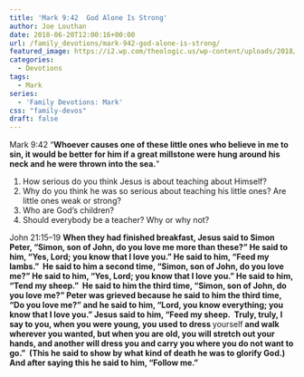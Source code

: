 ```yaml
---
title: 'Mark 9:42  God Alone Is Strong'
author: Joe Louthan
date: 2018-06-20T12:00:16+00:00
url: /family_devotions/mark-942-god-alone-is-strong/
featured_image: https://i2.wp.com/theologic.us/wp-content/uploads/2018/06/Arnold_Schwarzenegger_Klassisch_Posing.jpg?resize=825%2C510
categories:
  - Devotions
tags:
  - Mark
series:
  - 'Family Devotions: Mark'
css: "family-devos"
draft: false
---
```

<p class="p1">
  <span class="s1">Mark 9:42 “<strong>Whoever causes one of these little ones who believe in me to sin, it would be better for him if a great millstone were hung around his neck and he were thrown into the sea.</strong>" </span>
</p>

<ol class="ol1">
  <li class="li1">
    <span class="s1">How serious do you think Jesus is about teaching about Himself?<br /> </span>
  </li>
  <li class="li1">
    <span class="s1">Why do you think he was so serious about teaching his little ones? Are little ones weak or strong?<br /> </span>
  </li>
  <li class="li1">
    <span class="s1">Who are God’s children?<br /> </span>
  </li>
  <li class="li1">
    <span class="s1">Should everybody be a teacher? Why or why not?<br /> </span>
  </li>
</ol>

<p class="p1">
  <span class="s1">John 21:15–19 <strong>When they had finished breakfast, Jesus said to Simon Peter, “Simon, son of John, do you love me more than these?” He said to him, “Yes, Lord; you know that I love you.” He said to him, “Feed my lambs.”  He said to him a second time, “Simon, son of John, do you love me?” He said to him, “Yes, Lord; you know that I love you.” He said to him, “Tend my sheep.”  He said to him the third time, “Simon, son of John, do you love me?” Peter was grieved because he said to him the third time, “Do you love me?” and he said to him, “Lord, you know everything; you know that I love you.” Jesus said to him, “Feed my sheep.  Truly, truly, I say to you, when you were young, you used to dress </strong>yourself<strong> and walk wherever you wanted, but when you are old, you will stretch out your hands, and another will dress you and carry you where you do not want to go.”  (This he said to show by what kind of death he was to glorify God.) And after saying this he said to him, “Follow me.” </strong></span>
</p>